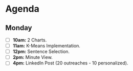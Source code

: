 # Agenda


## Monday

* [ ] **10am:** 2 Charts. 
* [ ] **11am:** K-Means Implementation.
* [ ] **12pm:** Sentence Selection.
* [ ] **2pm:** Minute View.
* [ ] **4pm:** LinkedIn Post (20 outreaches - 10 personalized).
